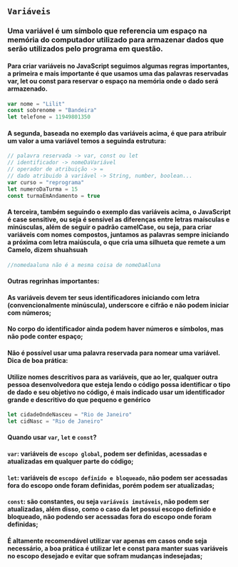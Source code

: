 ## `Variáveis`
### Uma variável é um símbolo que referencia um espaço na memória do computador utilizado para armazenar dados que serão utilizados pelo programa em questão.
#### Para criar variáveis no JavaScript seguimos algumas regras importantes, a primeira e mais importante é que usamos uma das palavras reservadas var, let ou const para reservar o espaço na memória onde o dado será armazenado.
```javascript
var nome = "Lilit"
const sobrenome = "Bandeira"
let telefone = 11949801350
```
#### A segunda, baseada no exemplo das variáveis acima, é que para atribuir um valor a uma variável temos a seguinda estrutura:
```javascript
// palavra reservada -> var, const ou let
// identificador -> nomeDaVariável
// operador de atribuição -> =
// dado atribuido à variável -> String, number, boolean...
var curso = "reprograma" 
let numeroDaTurma = 15
const turmaEmAndamento = true
```
#### A terceira, também seguindo o exemplo das variáveis acima, o JavaScript é case sensitive, ou seja é sensível as diferenças entre letras maísculas e minúsculas, além de seguir o padrão camelCase, ou seja, para criar variáveis com nomes compostos, juntamos as palavras sempre iniciando a próxima com letra maiúscula, o que cria uma silhueta que remete a um Camelo, dizem shuahsuah
```javascript
//nomedaaluna não é a mesma coisa de nomeDaAluna
```
#### Outras regrinhas importantes:
#### As variáveis devem ter seus identificadores iniciando com letra (convencionalmente minúscula), underscore e cifrão e não podem iniciar com números;
#### No corpo do identificador ainda podem haver números e símbolos, mas não pode conter espaço;
#### Não é possível usar uma palavra reservada para nomear uma variável. Dica de boa prática:

#### **Utilize nomes descritivos para as variáveis, que ao ler, qualquer outra pessoa desenvolvedora que esteja lendo o código possa identificar o tipo de dado e seu objetivo no código, é mais indicado usar um identificador grande e descritivo do que pequeno e genérico**
```javascript
let cidadeOndeNasceu = "Rio de Janeiro"
let cidNasc = "Rio de Janeiro"
```
#### Quando usar `var`, `let` e `const`?

#### `var`: variáveis de `escopo global`, podem ser definidas, acessadas e atualizadas em qualquer parte do código;
#### `let`: variáveis de `escopo definido e bloqueado`, não podem ser acessadas fora do escopo onde foram definidas, porém podem ser atualizadas;
#### `const`: são constantes, ou seja `variáveis imutáveis`, não podem ser atualizadas, além disso, como o caso da let possui escopo definido e bloqueado, não podendo ser acessadas fora do escopo onde foram definidas;
#### É altamente recomendável utilizar var apenas em casos onde seja necessário, a boa prática é utilizar let e const para manter suas variáveis no escopo desejado e evitar que sofram mudanças indesejadas;